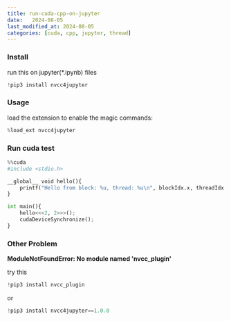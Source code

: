 ```yaml
---
title: run-cuda-cpp-on-jupyter
date:   2024-08-05
last_modified_at: 2024-08-05
categories: [cuda, cpp, jupyter, thread]
---
```


### Install
run this on jupyter(*.ipynb) files

```python
!pip3 install nvcc4jupyter
```

### Usage
load the extension to enable the magic commands:

```python
%load_ext nvcc4jupyter
```

### Run cuda test

```python
%%cuda
#include <stdio.h>

__global__ void hello(){
    printf("Hello from block: %u, thread: %u\n", blockIdx.x, threadIdx.x);
}

int main(){
    hello<<<2, 2>>>();
    cudaDeviceSynchronize();
}
```

### Other Problem

**ModuleNotFoundError: No module named 'nvcc_plugin'**

try this
```python
!pip3 install nvcc_plugin
```

or
```python
!pip3 install nvcc4jupyter==1.0.0
```